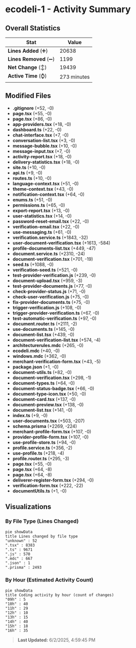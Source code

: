 # ecodeli-1 - Activity Summary 

## Overall Statistics

| Stat                   | Value                                                             |
| ---------------------- | ----------------------------------------------------------------- |
| **Lines Added** (➕)   | 20638                                          |
| **Lines Removed** (➖) | 1199                                        |
| **Net Change** (↕)    | 19439                |
| **Active Time** (⌚)   | 273 minutes |


## Modified Files
- **.gitignore** (+52, -0)
- **page.tsx** (+55, -0)
- **page.tsx** (+86, -0)
- **app-providers.tsx** (+18, -0)
- **dashboard.ts** (+22, -0)
- **chat-interface.tsx** (+7, -0)
- **conversation-list.tsx** (+3, -0)
- **message-bubble.tsx** (+10, -0)
- **message-input.tsx** (+7, -0)
- **activity-report.tsx** (+18, -0)
- **delivery-statistics.tsx** (+18, -0)
- **site.ts** (+10, -0)
- **api.ts** (+9, -0)
- **routes.ts** (+10, -0)
- **language-context.tsx** (+51, -0)
- **theme-context.tsx** (+43, -0)
- **notification-context.tsx** (+64, -0)
- **enums.ts** (+51, -0)
- **permissions.ts** (+65, -0)
- **export-report.tsx** (+13, -0)
- **user-statistics.tsx** (+14, -0)
- **password-reset-email.tsx** (+22, -0)
- **verification-email.tsx** (+22, -0)
- **use-messaging.ts** (+61, -0)
- **verification.service.ts** (+1843, -32)
- **user-document-verification.tsx** (+1613, -584)
- **profile-documents-list.tsx** (+449, -47)
- **document.service.ts** (+2310, -24)
- **document-verification.tsx** (+701, -19)
- **seed.ts** (+1088, -0)
- **verification-seed.ts** (+521, -0)
- **test-provider-verification.js** (+239, -0)
- **document-upload.tsx** (+959, -3)
- **test-provider-documents.js** (+77, -0)
- **check-provider-status.js** (+71, -0)
- **check-user-verification.js** (+75, -0)
- **fix-provider-documents.ts** (+75, -0)
- **trigger-verification.js** (+108, -0)
- **trigger-provider-verification.ts** (+67, -0)
- **test-automatic-verification.ts** (+97, -0)
- **document.router.ts** (+2111, -2)
- **use-documents.ts** (+145, -0)
- **document-list.tsx** (+439, -0)
- **document-verification-list.tsx** (+574, -4)
- **architecturerules.mdc** (+265, -0)
- **ecodeli.mdc** (+40, -0)
- **windows.mdc** (+362, -0)
- **merchant-verification-form.tsx** (+43, -5)
- **package.json** (+1, -0)
- **document-utils.ts** (+82, -0)
- **document-verification.tsx** (+298, -1)
- **document-types.ts** (+64, -0)
- **document-status-badge.tsx** (+66, -0)
- **document-type-icon.tsx** (+50, -0)
- **document-card.tsx** (+137, -0)
- **document-preview.tsx** (+138, -0)
- **document-list.tsx** (+141, -0)
- **index.ts** (+9, -0)
- **user-documents.tsx** (+503, -207)
- **schema.prisma** (+2269, -224)
- **merchant-profile-form.tsx** (+107, -0)
- **provider-profile-form.tsx** (+107, -0)
- **use-profile-store.ts** (+94, -0)
- **profile.service.ts** (+356, -2)
- **use-profile.ts** (+218, -4)
- **profile.router.ts** (+295, -3)
- **page.tsx** (+55, -0)
- **page.tsx** (+64, -8)
- **page.tsx** (+64, -8)
- **deliverer-register-form.tsx** (+294, -0)
- **verification-form.tsx** (+222, -22)
- **documentUtils.ts** (+1, -0)

## Visualizations

### By File Type (Lines Changed)

```mermaid
pie showData
title Lines changed by file type
"unknown" : 52
".tsx" : 8383
".ts" : 9671
".js" : 570
".mdc" : 667
".json" : 1
".prisma" : 2493
```

### By Hour (Estimated Activity Count)

```mermaid
pie showData
title Coding activity by hour (count of changes)
"09h" : 5
"10h" : 40
"11h" : 29
"12h" : 10
"13h" : 15
"14h" : 40
"15h" : 18
"16h" : 35
```


> **Last Updated:** 6/2/2025, 4:59:45 PM